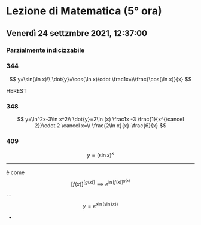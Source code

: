 # Lezione di Matematica (5° ora)
## Venerdì 24 settzmbre 2021, 12:37:00

### Parzialmente indicizzabile

### 344
$$
y=\sin(\ln x)\\
\dot{y}=\cos(\ln x)\cdot \frac1x=\\\frac{\cos(\ln x)}{x}
$$

HEREST


### 348
$$
y=\ln^2x-3\ln x^2\\
\dot{y}=2\ln (x) \frac1x  -3 \frac{1}{x^{\cancel 2}}\cdot 2 \cancel x=\\
\frac{2\ln x}{x}-\frac{6}{x}
$$

### 409 

$$
y=(\sin x)^x
$$

---
è come 
$$
\left[f\left(x\right)\right]^{\left[g\left(x\right)\right]}\implies e^{{\ln \left[f\left(x\right)\right]}^{g\left(x\right)}}
$$

--
$$
y=e^{x\ln(\sin(x))}
$$

-
<!--stackedit_data:
eyJoaXN0b3J5IjpbMTU1MjA0NzQ1MiwxMzQ1NzgyNDc4XX0=
-->